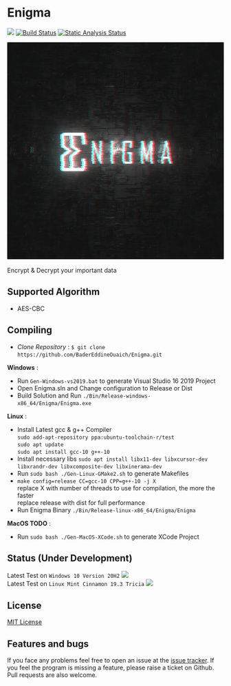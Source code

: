 # Enigma
<!--WORKFLOW-->
![](https://img.shields.io/badge/license-MIT-yellow)
[![Build Status](https://github.com/BaderEddineOuaich/Enigma/workflows/build/badge.svg)](https://github.com/BaderEddineOuaich/Enigma/actions?workflow=build) [![Static Analysis Status](https://github.com/BaderEddineOuaich/Enigma/workflows/static-analysis/badge.svg)](https://github.com/BaderEddineOuaich/Enigma/actions?workflow=static-analysis)

<!--LOGO-->
![Enigma](Resources/Branding/EnigmaLogo_Full.jpg)

<!--DESCRIOTION-->
Encrypt & Decrypt your important data


## Supported Algorithm
- AES-CBC


## Compiling
- <i>Clone Repository</i> : `$ git clone https://github.com/BaderEddineOuaich/Enigma.git` <br>

 <strong>Windows</strong> : <br>
 - Run `Gen-Windows-vs2019.bat` to generate Visual Studio 16 2019 Project<br> 
- Open Enigma.sln and Change configuration to Release or Dist
- Build Solution and Run `./Bin/Release-windows-x86_64/Enigma/Enigma.exe`

<strong>Linux</strong> : <br>
 - Install Latest gcc & g++ Compiler<br>
  `sudo add-apt-repository ppa:ubuntu-toolchain-r/test`<br>
  `sudo apt update`<br>
  `sudo apt install gcc-10 g++-10`<br>
 - Install necessary libs `sudo apt install libx11-dev libxcursor-dev libxrandr-dev libxcomposite-dev libxinerama-dev`
 - Run `sudo bash ./Gen-Linux-GMake2.sh` to generate Makefiles
 - `make config=release CC=gcc-10 CPP=g++-10 -j X` <br> 
   replace X with number of threads to use for compilation, the more the faster<br>
   replace release with dist for full performance
 - Run Enigma Binary `./Bin/Release-linux-x86_64/Enigma/Enigma`

<strong>MacOS TODO</strong> : <br>
- Run `sudo bash ./Gen-MacOS-XCode.sh` to generate XCode Project<br>

## Status (Under Development)
Latest Test on `Windows 10 Version 20H2`
<image src="Resources/Dev Process/Windows-Latest.png"/>
<br>
Latest Test on `Linux Mint Cinnamon 19.3 Tricia`
<image src="Resources/Dev Process/Linux-Latest.png"/>


## License
[MIT License](LICENSE.md)


## Features and bugs

If you face any problems feel free to open an issue at the [issue tracker][tracker]. If you feel the program is missing a feature, please raise a ticket on Github. Pull requests are also welcome.

[tracker]: https://github.com/BaderEddineOuaich/Enigma/issues
